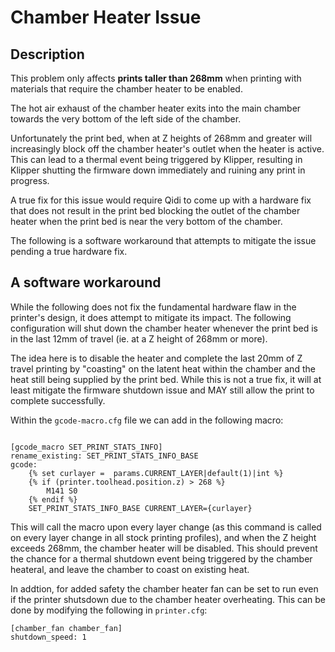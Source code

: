 # Chamber Heater Issue

## Description

This problem only affects **prints taller than 268mm** when printing with materials that require the chamber heater to be enabled.

The hot air exhaust of the chamber heater exits into the main chamber towards the very bottom of the left side of the chamber.

Unfortunately the print bed, when at Z heights of 268mm and greater will increasingly block off the chamber heater's outlet when the heater is active.
This can lead to a thermal event being triggered by Klipper, resulting in Klipper shutting the firmware down immediately and ruining any print in progress.

A true fix for this issue would require Qidi to come up with a hardware fix that does not result in the print bed blocking the outlet of the chamber heater when the print bed is near the very bottom of the chamber.

The following is a software workaround that attempts to mitigate the issue pending a true hardware fix.

## A software workaround

While the following does not fix the fundamental hardware flaw in the printer's design, it does attempt to mitigate its impact.
The following configuration will shut down the chamber heater whenever the print bed is in the last 12mm of travel (ie. at a Z height of 268mm or more).

The idea here is to disable the heater and complete the last 20mm of Z travel printing by "coasting" on the latent heat within the chamber and the heat still being supplied by the print bed.  While this is not a true fix, it will at least mitigate the firmware shutdown issue and MAY still allow the print to complete successfully.

Within the `gcode-macro.cfg` file we can add in the following macro:

```

[gcode_macro SET_PRINT_STATS_INFO]
rename_existing: SET_PRINT_STATS_INFO_BASE
gcode:
    {% set curlayer =  params.CURRENT_LAYER|default(1)|int %}
    {% if (printer.toolhead.position.z) > 268 %}
        M141 S0
    {% endif %}
    SET_PRINT_STATS_INFO_BASE CURRENT_LAYER={curlayer}

```

This will call the macro upon every layer change (as this command is called on every layer change in all stock printing profiles), and when the Z height exceeds 268mm, the chamber heater will be disabled.
This should prevent the chance for a thermal shutdown event being triggered by the chamber heateral, and leave the chamber to coast on existing heat. 

In addtion, for added safety the chamber heater fan can be set to run even if the printer shutsdown due to the chamber heater overheating. This can be done by modifying the following in `printer.cfg`:

```
[chamber_fan chamber_fan]
shutdown_speed: 1 
```


